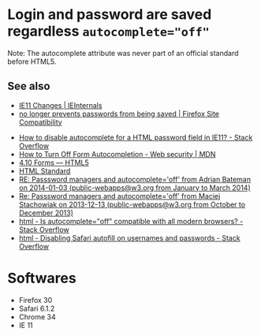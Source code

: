 # Login and password are saved regardless `autocomplete="off"`

Note: The autocomplete attribute was never part of an official standard before HTML5.

## See also

- [IE11 Changes | IEInternals](https://blogs.msdn.microsoft.com/ieinternals/2013/09/24/ie11-changes/)
- [<form autocomplete="off"> no longer prevents passwords from being saved | Firefox Site Compatibility](https://www.fxsitecompat.com/en-CA/docs/2014/form-autocomplete-off-no-longer-prevents-passwords-from-being-saved/)
- [How to disable autocomplete for a HTML password field in IE11? - Stack Overflow](http://stackoverflow.com/questions/19229507/how-to-disable-autocomplete-for-a-html-password-field-in-ie11/20809203#20809203)
- [How to Turn Off Form Autocompletion - Web security | MDN](https://developer.mozilla.org/en-US/docs/Web/Security/Securing_your_site/Turning_off_form_autocompletion#The_autocomplete_attribute_and_login_fields)
- [4.10 Forms — HTML5](https://www.w3.org/TR/html5/forms.html#autofilling-form-controls:-the-autocomplete-attribute)
- [HTML Standard](https://html.spec.whatwg.org/multipage/forms.html#autofilling-form-controls:-the-autocomplete-attribute)
- [RE: Passsword managers and autocomplete='off' from Adrian Bateman on 2014-01-03 (public-webapps@w3.org from January to March 2014)](https://lists.w3.org/Archives/Public/public-webapps/2014JanMar/0015.html)
- [Re: Passsword managers and autocomplete='off' from Maciej Stachowiak on 2013-12-13 (public-webapps@w3.org from October to December 2013)](https://lists.w3.org/Archives/Public/public-webapps/2013OctDec/1028.html)
- [html - Is autocomplete="off" compatible with all modern browsers? - Stack Overflow](http://stackoverflow.com/questions/3868299/is-autocomplete-off-compatible-with-all-modern-browsers)
- [html - Disabling Safari autofill on usernames and passwords - Stack Overflow](http://stackoverflow.com/questions/22661977/disabling-safari-autofill-on-usernames-and-passwords)

# Softwares

- Firefox 30
- Safari 6.1.2
- Chrome 34
- IE 11